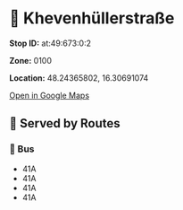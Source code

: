 # 🚉 Khevenhüllerstraße


**Stop ID:** at:49:673:0:2

**Zone:** 0100

**Location:** 48.24365802, 16.30691074

[Open in Google Maps](https://www.google.com/maps?q=48.24365802,16.30691074)

## 🚆 Served by Routes

### 🚌 Bus
- 41A
- 41A
- 41A
- 41A